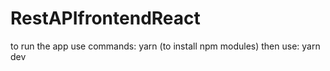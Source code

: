 # RestAPIfrontendReact

to run the app use commands: yarn (to install npm modules) then use: yarn dev
